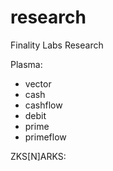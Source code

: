 # research
Finality Labs Research

Plasma: 
 - vector
 - cash
 - cashflow
 - debit
 - prime
 - primeflow
 
ZKS[N]ARKS:
 
 

